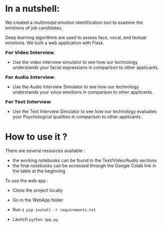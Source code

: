 # In a nutshell:
We created a multimodal emotion identification tool to examine the emotions of job candidates. 

Deep learning algorithms are used to assess face, vocal, and textual emotions. We built a web 
application with Flask.

𝗙𝗼𝗿 𝗩𝗶𝗱𝗲𝗼 𝗜𝗻𝘁𝗲𝗿𝘃𝗶𝗲𝘄:
- Use the video interview simulator to see how our technology understands 
your facial expressions in comparison to other applicants.

𝗙𝗼𝗿 𝗔𝘂𝗱𝗶𝗼 𝗜𝗻𝘁𝗲𝗿𝘃𝗶𝗲𝘄:
- Use the Audio Interview Simulator to see how our technology understands 
your voice emotions in comparison to other applicants.

𝗙𝗼𝗿 𝗧𝗲𝘅𝘁 𝗜𝗻𝘁𝗲𝗿𝘃𝗶𝗲𝘄: 
- Use the Text Interview Simulator to see how our technology evaluates your 
Psychological qualities in comparison to other applicants.

# How to use it ?
There are several resources available :

- the working notebooks can be found in the Text/Video/Audio sections
- the final notebooks can be accessed through the Google Colab link in the table at the beginning

To use the web app :

- Clone the project locally

- Go in the WebApp folder

- Run `$ pip install -r requirements.txt`

- Launch ``` python app.py ```
